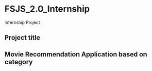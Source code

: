 # FSJS_2.0_Internship
Internship Project

## Project title 
## Movie Recommendation Application based on category 

